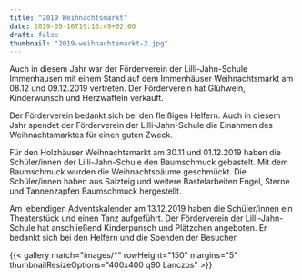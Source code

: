 ```yaml
---
title: "2019 Weihnachtsmarkt"
date: 2019-05-16T19:16:49+02:00
draft: false
thumbnail: "2019-weihnachtsmarkt-2.jpg"
---
```

Auch in diesem Jahr war der Förderverein der Lilli-Jahn-Schule Immenhausen mit einem Stand auf dem Immenhäuser Weihnachtsmarkt am 08.12 und 09.12.2019 vertreten. Der Förderverein hat Glühwein, Kinderwunsch und Herzwaffeln verkauft. 

Der Förderverein bedankt sich bei den fleißigen Helfern. Auch in diesem Jahr spendet der Förderverein der Lilli-Jahn-Schule die Einahmen des Weihnachtsmarktes für einen guten Zweck.

Für den Holzhäuser Weihnachtsmarkt am 30.11 und 01.12.2019 haben die Schüler/innen der Lilli-Jahn-Schule  den Baumschmuck gebastelt. Mit dem Baumschmuck wurden die Weihnachtsbäume geschmückt. Die Schüler/innen haben aus Salzteig und weitere Bastelarbeiten Engel, Sterne und Tannenzapfen Baumschmuck hergestellt. 

Am lebendigen Adventskalender am 13.12.2019 haben die Schüler/innen ein Theaterstück und einen Tanz aufgeführt. Der Förderverein der Lilli-Jahn-Schule hat anschließend Kinderpunsch und Plätzchen angeboten. Er bedankt sich bei den Helfern und die Spenden der Besucher.

{{< gallery match="images/*" rowHeight="150" margins="5" thumbnailResizeOptions="400x400 q90 Lanczos" >}}